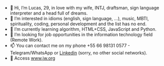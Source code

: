 - 👋 Hi, I’m Lucas, 29, in love with my wife, INTJ, draftsman, sign language interpreter and a head full of dreams.
- 👀 I’m interested in idioms (english, sign language, ...), music, MBTI, spirituality, coding, personal development and the list has no end.
- 🌱 I’m currently learning algorithm, HTML+CSS, JavaScript and Python.
- 💞️ I’m looking for job opportunities in the information technology field (Remote Work).
- 📫 You can contact me on my phone +55 66 98131 0577 - Telegram/WhatsApp or <a href="https://www.linkedin.com/in/lucas-vinicius-de-andrade" target="_blank">Linkedin</a> (sorry, no other social networks).
- 📖 Access <a href="https://www.jw.org" target="_blank">www.jw.org</a>

